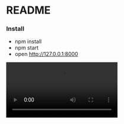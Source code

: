 # README

### Install
- npm install 
- npm start
- open http://127.0.0.1:8000

<video preload="auto" style="max-width:1544px" data-width="1544" data-height="972" data-intro="" data-outro=""><source src="https://s3.amazonaws.com/quickcast/1269/4362/quickcast.webm?1429371034364" type="video/webm"></video>
